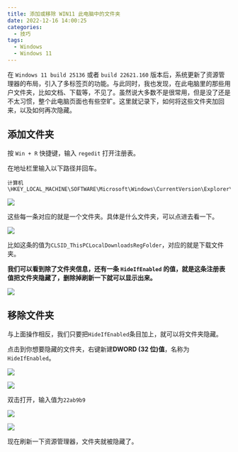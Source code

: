 ```yaml
---
title: 添加或移除 WIN11 此电脑中的文件夹
date: 2022-12-16 14:00:25
categories:
  - 技巧
tags:
  - Windows
  - Windows 11
---
```


在 `Windows 11 build 25136` 或者 `build 22621.160` 版本后，系统更新了资源管理器的布局，引入了多标签页的功能。与此同时，我也发现，在此电脑里的那些用户文件夹，比如文档、下载等，不见了。虽然说大多数不是很常用，但是没了还是不太习惯，整个此电脑页面也有些空旷。这里就记录下，如何将这些文件夹加回来，以及如何再次隐藏。

<!--more-->

## 添加文件夹

按 `Win + R` 快捷键，输入 `regedit` 打开注册表。

在地址栏里输入以下路径并回车。

```
计算机\HKEY_LOCAL_MACHINE\SOFTWARE\Microsoft\Windows\CurrentVersion\Explorer\MyComputer\NameSpace
```

![](https://img.iszy.xyz/1671171351365.png?x-oss-process=style/big)

这些每一条对应的就是一个文件夹。具体是什么文件夹，可以点进去看一下。

![](https://img.iszy.xyz/1671171792200.png?x-oss-process=style/big)

比如这条的值为`CLSID_ThisPCLocalDownloadsRegFolder`，对应的就是下载文件夹。

**我们可以看到除了文件夹信息，还有一条 `HideIfEnabled` 的值，就是这条注册表值把文件夹隐藏了，删除掉刷新一下就可以显示出来。**

![](https://img.iszy.xyz/1671171893640.png?x-oss-process=style/big)

## 移除文件夹

与上面操作相反，我们只要把`HideIfEnabled`条目加上，就可以将文件夹隐藏。

点击到你想要隐藏的文件夹，右键新建**DWORD (32 位)值**，名称为`HideIfEnabled`。

![](https://img.iszy.xyz/1671172330084.png)

![](https://img.iszy.xyz/1671172365571.png)

双击打开，输入值为`22ab9b9`

![](https://img.iszy.xyz/1671172425560.png)

![](https://img.iszy.xyz/1671172451119.png)

现在刷新一下资源管理器，文件夹就被隐藏了。
